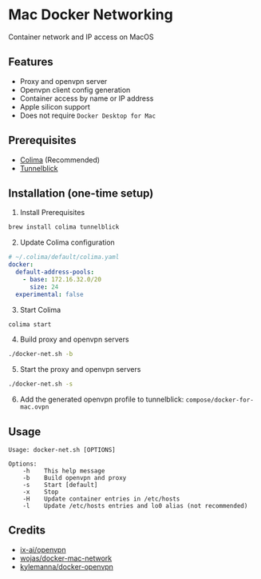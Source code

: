 # Mac Docker Networking
Container network and IP access on MacOS

## Features
- Proxy and openvpn server
- Openvpn client config generation
- Container access by name or IP address
- Apple silicon support
- Does not require `Docker Desktop for Mac`

## Prerequisites
- [Colima](https://github.com/abiosoft/colima) (Recommended)
- [Tunnelblick](https://tunnelblick.net)

## Installation (one-time setup)
1. Install Prerequisites
```sh
brew install colima tunnelblick
```
2. Update Colima configuration
```yaml
# ~/.colima/default/colima.yaml
docker:
  default-address-pools:
    - base: 172.16.32.0/20
      size: 24
  experimental: false
```
3. Start Colima
```sh
colima start
```
4. Build proxy and openvpn servers
```sh
./docker-net.sh -b
```
5. Start the proxy and openvpn servers 
```sh
./docker-net.sh -s
```
6. Add the generated openvpn profile to tunnelblick: `compose/docker-for-mac.ovpn`

## Usage
```
Usage: docker-net.sh [OPTIONS]

Options: 
    -h    This help message
    -b    Build openvpn and proxy
    -s    Start [default]
    -x    Stop
    -H    Update container entries in /etc/hosts
    -l    Update /etc/hosts entries and lo0 alias (not recommended)
```
## Credits       
- [ix-ai/openvpn](https://github.com/ix-ai/openvpn)
- [wojas/docker-mac-network](https://github.com/wojas/docker-mac-network)
- [kylemanna/docker-openvpn](https://github.com/kylemanna/docker-openvpn)
